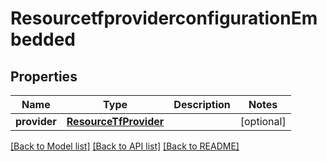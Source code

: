 # ResourcetfproviderconfigurationEmbedded

## Properties
Name | Type | Description | Notes
------------ | ------------- | ------------- | -------------
**provider** | [**ResourceTfProvider**](ResourceTfProvider.md) |  | [optional] 

[[Back to Model list]](../README.md#documentation-for-models) [[Back to API list]](../README.md#documentation-for-api-endpoints) [[Back to README]](../README.md)


